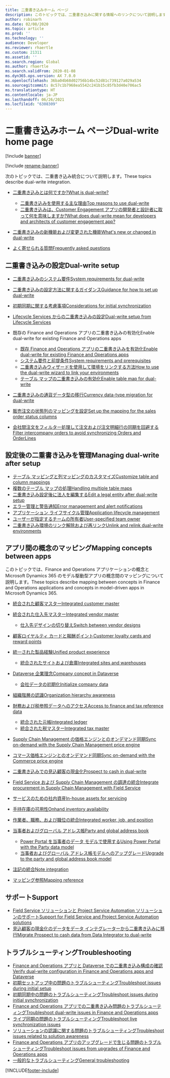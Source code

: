 ```yaml
---
title: 二重書き込みホーム ページ
description: このトピックでは、二重書き込みに関する情報へのリンクについて説明します。
author: robinarh
ms.date: 02/08/2020
ms.topic: article
ms.prod: ''
ms.technology: ''
audience: Developer
ms.reviewer: rhaertle
ms.custom: 21311
ms.assetid: ''
ms.search.region: Global
ms.author: rhaertle
ms.search.validFrom: 2020-01-08
ms.dyn365.ops.version: AX 7.0.0
ms.openlocfilehash: 36ba04b68d02756b14bc52d81c739127a029a534
ms.sourcegitcommit: 8c57c1b7968ea5542c241b15c85fb3d40e706ac5
ms.translationtype: HT
ms.contentlocale: ja-JP
ms.lasthandoff: 06/26/2021
ms.locfileid: "6308309"
---
```

# <a name="dual-write-home-page"></a><span data-ttu-id="f4c69-103">二重書き込みホーム ページ</span><span class="sxs-lookup"><span data-stu-id="f4c69-103">Dual-write home page</span></span>

[!include [banner](../../includes/banner.md)]

[!include [rename-banner](~/includes/cc-data-platform-banner.md)]

<span data-ttu-id="f4c69-104">次のトピックでは、二重書き込み統合について説明します。</span><span class="sxs-lookup"><span data-stu-id="f4c69-104">These topics describe dual-write integration.</span></span>

+ [<span data-ttu-id="f4c69-105">二重書き込みとは何ですか?</span><span class="sxs-lookup"><span data-stu-id="f4c69-105">What is dual-write?</span></span>](dual-write-overview.md)

    - [<span data-ttu-id="f4c69-106">二重書き込みを使用する主な理由</span><span class="sxs-lookup"><span data-stu-id="f4c69-106">Top reasons to use dual-write</span></span>](dual-write-overview.md#top-reasons-to-use-dual-write)
    - [<span data-ttu-id="f4c69-107">二重書き込みは、Customer Engagement アプリの開発者と設計者に取って何を意味しますか?</span><span class="sxs-lookup"><span data-stu-id="f4c69-107">What does dual-write mean for developers and architects of customer engagement app?</span></span>](dual-write-overview.md#developer-architect)

+ [<span data-ttu-id="f4c69-108">二重書き込みの新機能および変更された機能</span><span class="sxs-lookup"><span data-stu-id="f4c69-108">What's new or changed in dual-write</span></span>](whats-new-dual-write.md)
+ [<span data-ttu-id="f4c69-109">よく寄せられる質問</span><span class="sxs-lookup"><span data-stu-id="f4c69-109">Frequently asked questions</span></span>](dual-write-faq.md)    

## <a name="dual-write-setup"></a><span data-ttu-id="f4c69-110">二重書き込みの設定</span><span class="sxs-lookup"><span data-stu-id="f4c69-110">Dual-write setup</span></span>

+ [<span data-ttu-id="f4c69-111">二重書き込みのシステム要件</span><span class="sxs-lookup"><span data-stu-id="f4c69-111">System requirements for dual-write</span></span>](dual-write-system-req.md)
+ [<span data-ttu-id="f4c69-112">二重書き込みの設定方法に関するガイダンス</span><span class="sxs-lookup"><span data-stu-id="f4c69-112">Guidance for how to set up dual-write</span></span>](connection-setup.md)
+ [<span data-ttu-id="f4c69-113">初期同期に関する考慮事項</span><span class="sxs-lookup"><span data-stu-id="f4c69-113">Considerations for initial synchronization</span></span>](initial-sync-guidance.md)
+ [<span data-ttu-id="f4c69-114">Lifecycle Services からの二重書き込みの設定</span><span class="sxs-lookup"><span data-stu-id="f4c69-114">Dual-write setup from Lifecycle Services</span></span>](lcs-setup.md)
+ <span data-ttu-id="f4c69-115">既存の Finance and Operations アプリの二重書き込みの有効化</span><span class="sxs-lookup"><span data-stu-id="f4c69-115">Enable dual-write for existing Finance and Operations apps</span></span>

    + [<span data-ttu-id="f4c69-116">既存 Finance and Operations アプリの二重書き込みを有効化</span><span class="sxs-lookup"><span data-stu-id="f4c69-116">Enable dual-write for existing Finance and Operations apps</span></span>](enable-dual-write.md)
    + [<span data-ttu-id="f4c69-117">システム要件と前提条件</span><span class="sxs-lookup"><span data-stu-id="f4c69-117">System requirements and prerequisites</span></span>](requirements-and-prerequisites.md)
    + [<span data-ttu-id="f4c69-118">二重書き込みウィザードを使用して環境をリンクする方法</span><span class="sxs-lookup"><span data-stu-id="f4c69-118">How to use the dual-write wizard to link your environments</span></span>](link-your-environment.md)
    + [<span data-ttu-id="f4c69-119">テーブル マップの二重書き込みの有効化</span><span class="sxs-lookup"><span data-stu-id="f4c69-119">Enable table map for dual-write</span></span>](enable-entity-map.md)

+ [<span data-ttu-id="f4c69-120">二重書き込みの通貨データ型の移行</span><span class="sxs-lookup"><span data-stu-id="f4c69-120">Currency data-type migration for dual-write</span></span>](currrency-decimal-places.md)
+ [<span data-ttu-id="f4c69-121">販売注文の状態列のマッピングを設定</span><span class="sxs-lookup"><span data-stu-id="f4c69-121">Set up the mapping for the sales order status columns</span></span>](sales-status-map.md)
+ [<span data-ttu-id="f4c69-122">会社間注文をフィルター処理して注文および注文明細行の同期を回避する</span><span class="sxs-lookup"><span data-stu-id="f4c69-122">Filter intercompany orders to avoid synchronizing Orders and OrderLines</span></span>](filtering-intercompany-orders.md)

## <a name="managing-dual-write-after-setup"></a><span data-ttu-id="f4c69-123">設定後の二重書き込みを管理</span><span class="sxs-lookup"><span data-stu-id="f4c69-123">Managing dual-write after setup</span></span>

+ [<span data-ttu-id="f4c69-124">テーブル マッピングと列マッピングのカスタマイズ</span><span class="sxs-lookup"><span data-stu-id="f4c69-124">Customize table and column mappings</span></span>](customizing-mappings.md)
+ [<span data-ttu-id="f4c69-125">複数のテーブル マップの処理</span><span class="sxs-lookup"><span data-stu-id="f4c69-125">Handling multiple table maps</span></span>](multiple-entity-maps.md)
+ [<span data-ttu-id="f4c69-126">二重書き込み設定後に法人を編集する</span><span class="sxs-lookup"><span data-stu-id="f4c69-126">Edit a legal entity after dual-write setup</span></span>](edit-legal-entity.md)
+ [<span data-ttu-id="f4c69-127">エラー管理と警告通知</span><span class="sxs-lookup"><span data-stu-id="f4c69-127">Error management and alert notifications</span></span>](errors-and-alerts.md)
+ [<span data-ttu-id="f4c69-128">アプリケーション ライフサイクル管理</span><span class="sxs-lookup"><span data-stu-id="f4c69-128">Application lifecycle management</span></span>](app-lifecycle-management.md)
+ [<span data-ttu-id="f4c69-129">ユーザーが指定するチームの所有者</span><span class="sxs-lookup"><span data-stu-id="f4c69-129">User-specified team owner</span></span>](user-specified-team-owner.md)
+ [<span data-ttu-id="f4c69-130">二重書き込み環境のリンク解除および再リンク</span><span class="sxs-lookup"><span data-stu-id="f4c69-130">Unlink and relink dual-write environments</span></span>](relink-environments.md)

## <a name="mapping-concepts-between-apps"></a><span data-ttu-id="f4c69-131">アプリ間の概念のマッピング</span><span class="sxs-lookup"><span data-stu-id="f4c69-131">Mapping concepts between apps</span></span>

<span data-ttu-id="f4c69-132">このトピックでは、Finance and Operations アプリケーションの概念と Microsoft Dynamics 365 のモデル駆動型アプリの概念間のマッピングについて説明します。</span><span class="sxs-lookup"><span data-stu-id="f4c69-132">These topics describe mapping between concepts in Finance and Operations applications and concepts in model-driven apps in Microsoft Dynamics 365.</span></span>

+ [<span data-ttu-id="f4c69-133">統合された顧客マスター</span><span class="sxs-lookup"><span data-stu-id="f4c69-133">Integrated customer master</span></span>](customer-mapping.md)
+ [<span data-ttu-id="f4c69-134">統合された仕入先マスター</span><span class="sxs-lookup"><span data-stu-id="f4c69-134">Integrated vendor master</span></span>](vendor-mapping.md)

    + [<span data-ttu-id="f4c69-135">仕入先デザインの切り替え</span><span class="sxs-lookup"><span data-stu-id="f4c69-135">Switch between vendor designs</span></span>](vendor-switch.md)

+ [<span data-ttu-id="f4c69-136">顧客ロイヤルティ カードと報酬ポイント</span><span class="sxs-lookup"><span data-stu-id="f4c69-136">Customer loyalty cards and reward points</span></span>](loyalty-mapping.md)
+ [<span data-ttu-id="f4c69-137">統一された製品経験</span><span class="sxs-lookup"><span data-stu-id="f4c69-137">Unified product experience</span></span>](product-mapping.md)

    + [<span data-ttu-id="f4c69-138">統合されたサイトおよび倉庫</span><span class="sxs-lookup"><span data-stu-id="f4c69-138">Integrated sites and warehouses</span></span>](sites-warehouses-mapping.md)

+ [<span data-ttu-id="f4c69-139">Dataverse 企業理念</span><span class="sxs-lookup"><span data-stu-id="f4c69-139">Company concept in Dataverse</span></span>](company-data.md)

    + [<span data-ttu-id="f4c69-140">会社データの初期化</span><span class="sxs-lookup"><span data-stu-id="f4c69-140">Initialize company data</span></span>](bootstrap-company-data.md)

+ [<span data-ttu-id="f4c69-141">組織階層の認識</span><span class="sxs-lookup"><span data-stu-id="f4c69-141">Organization hierarchy awareness</span></span>](organization-mapping.md)
+ [<span data-ttu-id="f4c69-142">財務および税参照データへのアクセス</span><span class="sxs-lookup"><span data-stu-id="f4c69-142">Access to finance and tax reference data</span></span>](finance-tax-reference.md)

    + [<span data-ttu-id="f4c69-143">統合された元帳</span><span class="sxs-lookup"><span data-stu-id="f4c69-143">Integrated ledger</span></span>](ledger-mapping.md)
    + [<span data-ttu-id="f4c69-144">統合された税マスター</span><span class="sxs-lookup"><span data-stu-id="f4c69-144">Integrated tax master</span></span>](tax-mapping.md)

+ [<span data-ttu-id="f4c69-145">Supply Chain Management の価格エンジンとのオンデマンド同期</span><span class="sxs-lookup"><span data-stu-id="f4c69-145">Sync on-demand with the Supply Chain Management price engine</span></span>](pricing-engine.md)
+ [<span data-ttu-id="f4c69-146">コマース価格エンジンとのオンデマンド同期</span><span class="sxs-lookup"><span data-stu-id="f4c69-146">Sync on-demand with the Commerce price engine</span></span>](commerce-pricing.md)
+ [<span data-ttu-id="f4c69-147">二重書き込みでの見込顧客の現金化</span><span class="sxs-lookup"><span data-stu-id="f4c69-147">Prospect to cash in dual-write</span></span>](dual-write-prospect-to-cash.md)
+ [<span data-ttu-id="f4c69-148">Field Service および Supply Chain Management の調達の統合</span><span class="sxs-lookup"><span data-stu-id="f4c69-148">Integrate procurement in Supply Chain Management with Field Service</span></span>](scm-field-service-procurement.md)
+ [<span data-ttu-id="f4c69-149">サービスのための社内資産</span><span class="sxs-lookup"><span data-stu-id="f4c69-149">In-house assets for servicing</span></span>](in-house-assets.md)
+ [<span data-ttu-id="f4c69-150">手持在庫の可用性</span><span class="sxs-lookup"><span data-stu-id="f4c69-150">Onhand inventory availability</span></span>](inventory-availability.md)
+ [<span data-ttu-id="f4c69-151">作業者、職務、および職位の統合</span><span class="sxs-lookup"><span data-stu-id="f4c69-151">Integrated worker, job, and position</span></span>](integrated-hr.md)
+ [<span data-ttu-id="f4c69-152">当事者およびグローバル アドレス帳</span><span class="sxs-lookup"><span data-stu-id="f4c69-152">Party and global address book</span></span>](party-gab.md)

    + [<span data-ttu-id="f4c69-153">Power Portal を当事者のデータ モデルで使用する</span><span class="sxs-lookup"><span data-stu-id="f4c69-153">Using Power Portal with the Party data model</span></span>](party-gab-portal.md)
    + [<span data-ttu-id="f4c69-154">当事者およびグローバル アドレス帳モデルへのアップグレード</span><span class="sxs-lookup"><span data-stu-id="f4c69-154">Upgrade to the party and global address book model</span></span>](upgrade-party-gab.md)

+ [<span data-ttu-id="f4c69-155">注記の統合</span><span class="sxs-lookup"><span data-stu-id="f4c69-155">Note integration</span></span>](notes-integration.md)
+ [<span data-ttu-id="f4c69-156">マッピング参照</span><span class="sxs-lookup"><span data-stu-id="f4c69-156">Mapping reference</span></span>](mapping-reference.md)

## <a name="support"></a><span data-ttu-id="f4c69-157">サポート</span><span class="sxs-lookup"><span data-stu-id="f4c69-157">Support</span></span>

+ [<span data-ttu-id="f4c69-158">Field Service ソリューションと Project Service Automation ソリューションのサポート</span><span class="sxs-lookup"><span data-stu-id="f4c69-158">Support for Field Service and Project Service Automation solutions</span></span>](field-service-project-service-automation.md)
+ [<span data-ttu-id="f4c69-159">見込顧客の現金化のデータをデータ インテグレーターから二重書き込みに移行</span><span class="sxs-lookup"><span data-stu-id="f4c69-159">Migrate Prospect to cash data from Data Integrator to dual-write</span></span>](migrate-prospect-to-cash.md)

## <a name="troubleshooting"></a><span data-ttu-id="f4c69-160">トラブルシューティング</span><span class="sxs-lookup"><span data-stu-id="f4c69-160">Troubleshooting</span></span>

+ [<span data-ttu-id="f4c69-161">Finance and Operations アプリと Dataverse での二重書き込み構成の確認</span><span class="sxs-lookup"><span data-stu-id="f4c69-161">Verify dual-write configuration in Finance and Operations apps and Dataverse</span></span>](dual-write-troubleshooting-verify-config.md)
+ [<span data-ttu-id="f4c69-162">初期セットアップ中の問題のトラブルシューティング</span><span class="sxs-lookup"><span data-stu-id="f4c69-162">Troubleshoot issues during initial setup</span></span>](dual-write-troubleshooting-initial-setup.md)
+ [<span data-ttu-id="f4c69-163">初期同期中の問題のトラブルシューティング</span><span class="sxs-lookup"><span data-stu-id="f4c69-163">Troubleshoot issues during initial synchronization</span></span>](dual-write-troubleshooting-initial-sync.md)
+ [<span data-ttu-id="f4c69-164">Finance and Operations アプリでの二重書き込み問題のトラブルシューティング</span><span class="sxs-lookup"><span data-stu-id="f4c69-164">Troubleshoot dual-write issues in Finance and Operations apps</span></span>](dual-write-troubleshooting-dual-write-module.md)
+ [<span data-ttu-id="f4c69-165">ライブ同期の問題のトラブルシューティング</span><span class="sxs-lookup"><span data-stu-id="f4c69-165">Troubleshoot live synchronization issues</span></span>](dual-write-troubleshooting-live-sync.md)
+ [<span data-ttu-id="f4c69-166">ソリューションの認識に関する問題のトラブルシューティング</span><span class="sxs-lookup"><span data-stu-id="f4c69-166">Troubleshoot issues related to solution awareness</span></span>](dual-write-troubleshooting-solution-awareness.md)
+ [<span data-ttu-id="f4c69-167">Finance and Operations アプリのアップグレードで生じる問題のトラブルシューティング</span><span class="sxs-lookup"><span data-stu-id="f4c69-167">Troubleshoot issues from upgrades of Finance and Operations apps</span></span>](dual-write-troubleshooting-finops-upgrades.md)
+ [<span data-ttu-id="f4c69-168">一般的なトラブルシューティング</span><span class="sxs-lookup"><span data-stu-id="f4c69-168">General troubleshooting</span></span>](dual-write-troubleshooting.md)


[!INCLUDE[footer-include](../../../../includes/footer-banner.md)]
